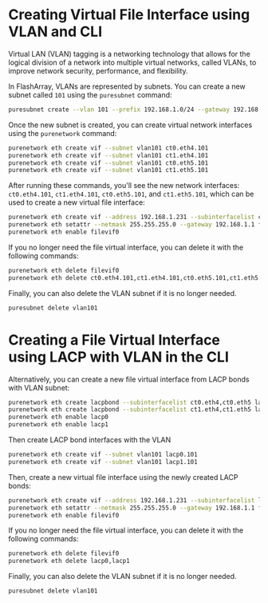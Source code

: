 # Creating Virtual File Interface using VLAN and CLI
Virtual LAN (VLAN) tagging is a networking technology that allows for the logical division of a network into multiple virtual networks, called VLANs, to improve network security, performance, and flexibility.

In FlashArray, VLANs are represented by subnets. You can create a new subnet called `101` using the `puresubnet` command:

```bash
puresubnet create --vlan 101 --prefix 192.168.1.0/24 --gateway 192.168.1.1 --mtu 9000 vlan101
```

Once the new subnet is created, you can create virtual network interfaces using the `purenetwork` command:

```bash
purenetwork eth create vif --subnet vlan101 ct0.eth4.101
purenetwork eth create vif --subnet vlan101 ct1.eth4.101
purenetwork eth create vif --subnet vlan101 ct0.eth5.101
purenetwork eth create vif --subnet vlan101 ct1.eth5.101
```

After running these commands, you'll see the new network interfaces: `ct0.eth4.101`, `ct1.eth4.101`, `ct0.eth5.101`, and `ct1.eth5.101`, which can be used to create a new virtual file interface:

```bash
purenetwork eth create vif --address 192.168.1.231 --subinterfacelist ct0.eth4.101,ct1.eth4.101,ct0.eth5.101,ct1.eth5.101 filevif0
purenetwork eth setattr --netmask 255.255.255.0 --gateway 192.168.1.1 filevif0
purenetwork eth enable filevif0
``` 

If you no longer need the file virtual interface, you can delete it with the following commands:

```bash
purenetwork eth delete filevif0
purenetwork eth delete ct0.eth4.101,ct1.eth4.101,ct0.eth5.101,ct1.eth5.101

```

Finally, you can also delete the VLAN subnet if it is no longer needed.

```bash
puresubnet delete vlan101
```

# Creating a File Virtual Interface using LACP with VLAN in the CLI

Alternatively, you can create a new file virtual interface from LACP bonds with VLAN subnet:

```bash
purenetwork eth create lacpbond --subinterfacelist ct0.eth4,ct0.eth5 lacp0
purenetwork eth create lacpbond --subinterfacelist ct1.eth4,ct1.eth5 lacp1
purenetwork eth enable lacp0
purenetwork eth enable lacp1
```

Then create LACP bond interfaces with the VLAN 

```bash
purenetwork eth create vif --subnet vlan101 lacp0.101
purenetwork eth create vif --subnet vlan101 lacp1.101
```

Then, create a new virtual file interface using the newly created LACP bonds:

```bash
purenetwork eth create vif --address 192.168.1.231 --subinterfacelist lacp0.101,lacp1.101 --servicelist file filevif0
purenetwork eth setattr --netmask 255.255.255.0 --gateway 192.168.1.1 filevif0
purenetwork eth enable filevif0
``` 

If you no longer need the file virtual interface, you can delete it with the following commands:

```bash
purenetwork eth delete filevif0
purenetwork eth delete lacp0,lacp1
```

Finally, you can also delete the VLAN subnet if it is no longer needed.

```bash
puresubnet delete vlan101
```
